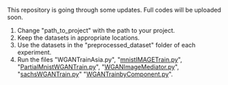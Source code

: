 This repository is going through some updates. Full codes will be uploaded soon.


1. Change "path_to_project" with the path to your project.
2. Keep the datasets in appropriate locations.
3. Use the datasets in the "preprocessed_dataset" folder of each experiment.
4. Run the files "WGANTrainAsia.py", "[mnistIMAGETrain.py](Causal_MNIST_Images%2FmnistIMAGETrain.py)", "[PartialMnistWGANTrain.py](Causal_Partial_Mnist%2FPartialMnistWGANTrain.py)",
"[WGANImageMediator.py](Image_Mediator_Training%2FWGANImageMediator.py)", "[sachsWGANTrain.py](Sachs_experiment%2FsachsWGANTrain.py)"
"[WGANTrainbyComponent.py](Train_By_Components%2FWGANTrainbyComponent.py)".
